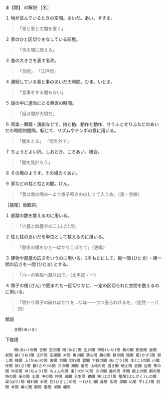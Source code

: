 
ま【間】 の解説
［名］

１ 物が並んでいるときの空間。あいだ。あい。すきま。
>「車と車との間を置く」

２ 家のひと区切りをなしている部屋。
>「次の間に控える」

３ 畳の大きさを表す名称。
>「京間」
>「江戸間」

４ 連続している事と事のあいだの時間。ひま。いとま。
>「食事をする間もない」

５ 話の中に適当にとる無言の時間。
>「話は間が大切だ」

６ 邦楽・舞踊・演劇などで、拍と拍、動作と動作、せりふとせりふなどのあいだの時間的間隔。転じて、リズムやテンポの意に用いる。
>「間をとる」
>「間を外す」

７ ちょうどよい折。しおどき。ころあい。機会。
>「間を見計らう」

８ その場のようす。その場のぐあい。

９ 家などの柱と柱との間。けん。

>「我は南の隅の―より格子叩きののしりて入りぬ」〈源・空蝉〉

［接尾］助数詞。

１ 部屋の数を数えるのに用いる。
>「六畳と四畳半の二 (ふた) 間」

２ 柱と柱のあいだを単位として数えるのに用いる。
>「勢多の橋をひと―ばかりこぼちて」〈更級〉

３ 建物や部屋の広さをいうのに用いる。2をもとにして、縦一間 (ひとま) ・横一間の広さを一間 (ひとま) とする。
>「六―の客殿へ跳り出で」〈太平記・一〉

４ 障子の桟 (さん) で囲まれた一区切りなど、一定の区切られた空間を数えるのに用いる。
> 「明かり障子の破ればかりを…なほ一―づつ張られけるを」〈徒然・一八四〉

類語

        合間(あいま) 

下接語

        間(あい)の間 合間 空き間 雨(あま)間 生け間 伊勢(いせ)間 板の間 田舎間 居間 岩間 畝(うね)間 江戸間 応接間 大間 奥の間 落ち間 鏡の間 額の間 陰間 風(かざ)間 貸し間 株間 上(かみ)の間 客間 京間 切れ間 雲間 下段の間 格(ごう)間 木(こ)の間 小間 作間 狭(さ)間 鞘(さや)の間 三の間 潮間 借間 上段の間 透き間 絶え間 谷間 近間 茶の間 中京間 中(ちゅう)間 ちょんの間 束(つか)の間 次の間 露の間 手間 殿上の間 胴の間 時の間 床の間 土間 中の間 仲間 波間 日本間 寝間 狭(はざ)間 階隠(はしがく)しの間 梁(はり)間 晴れ間 半間 庇(ひさし)の間 一(ひと)間 昼間 広間 深間 仏間 不(ぶ)間 別間 本間 瞬く間 間間 雪間 洋間 欄間 


